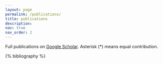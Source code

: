 ```yaml
---
layout: page
permalink: /publications/
title: publications
description: 
nav: true
nav_order: 2
---
```


Full publications on [Google Scholar](https://scholar.google.co.kr/citations?user=43GFjoYAAAAJ=en). Asterisk (*) means equal contribution. 

<!-- _pages/publications.md -->
<div class="publications">

{% bibliography %}

</div>
